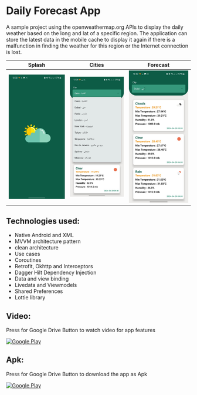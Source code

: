 # Daily Forecast App

A sample project using the openweathermap.org APIs to display the daily weather based on the long and lat of a specific region. The application can store the latest data in the mobile cache to display it again if there is a malfunction in finding the weather for this region or the Internet connection is lost.

| Splash                                     | Cities                                     | Forecast                                   |
|--------------------------------------------|--------------------------------------------|--------------------------------------------|
| ![splash](/images/splash.jpg)              | ![Cities](/images/citiesList.jpg)          | ![Forecast](/images/forecast.jpg)          |


## Technologies used:

  - Native Android and XML
  - MVVM architecture pattern
  - clean architecture
  - Use cases
  - Coroutines
  - Retrofit, Okhttp and Interceptors
  - Dagger Hilt Dependency Injection
  - Data and view binding
  - Livedata and Viewmodels
  - Shared Preferences
  - Lottie library




## Video:
Press for Google Drive Button to watch video for app features
<p>
  <a href="https://drive.google.com/file/d/1Q7sMadHUVEZXCiAmwuzM8FbkGJsSXzB5/view?usp=sharing" target="_blank"><img alt="Google Play" src="https://img.shields.io/badge/Google%20Drive-4285F4.svg?style=for-the-badge&logo=Google-Drive&logoColor=white" /></a> 
<p>

## Apk:
Press for Google Drive Button to download the app as Apk
<p>
  <a href="https://drive.google.com/file/d/1VtaAq_kZqKY2LrgAPaoSINPA7jTKdGxx/view?usp=sharing" target="_blank"><img alt="Google Play" src="https://img.shields.io/badge/Google%20Drive-4285F4.svg?style=for-the-badge&logo=Google-Drive&logoColor=white" /></a> 
<p>
